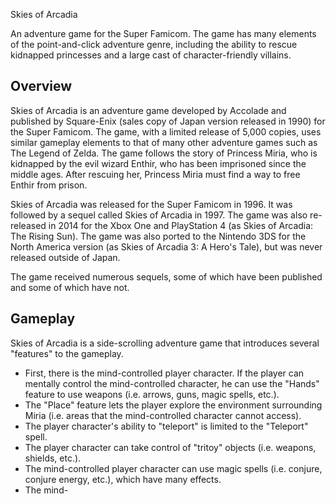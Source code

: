Skies of Arcadia

An adventure game for the Super Famicom. The game has many elements of the point-and-click adventure genre, including the ability to rescue kidnapped princesses and a large cast of character-friendly villains.

## Overview

Skies of Arcadia is an adventure game developed by Accolade and published by Square-Enix (sales copy of Japan version released in 1990) for the Super Famicom. The game, with a limited release of 5,000 copies, uses similar gameplay elements to that of many other adventure games such as The Legend of Zelda. The game follows the story of Princess Miria, who is kidnapped by the evil wizard Enthir, who has been imprisoned since the middle ages. After rescuing her, Princess Miria must find a way to free Enthir from prison.

Skies of Arcadia was released for the Super Famicom in 1996. It was followed by a sequel called Skies of Arcadia in 1997. The game was also re-released in 2014 for the Xbox One and PlayStation 4 (as Skies of Arcadia: The Rising Sun). The game was also ported to the Nintendo 3DS for the North America version (as Skies of Arcadia 3: A Hero's Tale), but was never released outside of Japan.

The game received numerous sequels, some of which have been published and some of which have not.

## Gameplay

Skies of Arcadia is a side-scrolling adventure game that introduces several "features" to the gameplay.

*   First, there is the mind-controlled player character. If the player can mentally control the mind-controlled character, he can use the "Hands" feature to use weapons (i.e. arrows, guns, magic spells, etc.).
*   The "Place" feature lets the player explore the environment surrounding Miria (i.e. areas that the mind-controlled character cannot access).
*   The player character's ability to "teleport" is limited to the "Teleport" spell.
*   The player character can take control of "tritoy" objects (i.e. weapons, shields, etc.).
*   The mind-controlled player character can use magic spells (i.e. conjure, conjure energy, etc.), which have many effects.
*   The mind-